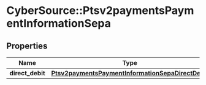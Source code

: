 # CyberSource::Ptsv2paymentsPaymentInformationSepa

## Properties
Name | Type | Description | Notes
------------ | ------------- | ------------- | -------------
**direct_debit** | [**Ptsv2paymentsPaymentInformationSepaDirectDebit**](Ptsv2paymentsPaymentInformationSepaDirectDebit.md) |  | [optional] 


